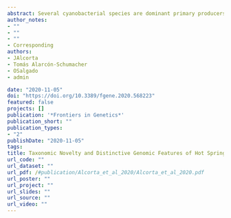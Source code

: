 ```yaml
---
abstract: Several cyanobacterial species are dominant primary producers in hot spring microbial mats. To date, hot spring cyanobacterial taxonomy, as well as the evolution of their genomic adaptations to high temperatures, are poorly understood, with genomic information currently available for only a few dominant genera, including Fischerella and Synechococcus. To address this knowledge gap, the present study expands the genomic landscape of hot spring cyanobacteria and traces the phylum-wide genomic consequences of evolution in high temperature environments. From 21 globally distributed hot spring metagenomes, with temperatures between 32 and 75°C, 57 medium- and high-quality cyanobacterial metagenome-assembled genomes were recovered, representing taxonomic novelty for 1 order, 3 families, 15 genera and 36 species. Comparative genomics of 93 hot spring genomes (including the 57 metagenome-assembled genomes) and 66 non-thermal genomes, showed that the former have smaller genomes and a higher GC content, as well as shorter proteins that are more hydrophilic and basic, when compared to the non-thermal genomes. Additionally, the core accessory orthogroups from the hot spring genomes of some genera had a greater abundance of functional categories, such as inorganic ion metabolism, translation and post-translational modifications. Moreover, hot spring genomes showed increased abundances of inorganic ion transport and amino acid metabolism, as well as less replication and transcription functions in the protein coding sequences. Furthermore, they showed a higher dependence on the CRISPR-Cas defense system against exogenous nucleic acids, and a reduction in secondary metabolism biosynthetic gene clusters. This suggests differences in the cyanobacterial response to environment-specific microbial communities. This phylum-wide study provides new insights into cyanobacterial genomic adaptations to a specific niche where they are dominant, which could be essential to trace bacterial evolution pathways in a warmer world, such as the current global warming scenario.
author_notes:
- ""
- ""
- ""
- Corresponding
authors:
- JAlcorta
- Tomás Alarcón-Schumacher
- OSalgado
- admin

date: "2020-11-05"
doi: "https://doi.org/10.3389/fgene.2020.568223"
featured: false
projects: []
publication: '*Frontiers in Genetics*'
publication_short: ""
publication_types:
- "2"
publishDate: "2020-11-05"
tags:
title: Taxonomic Novelty and Distinctive Genomic Features of Hot Spring Cyanobacteria
url_code: ""
url_dataset: ""
url_pdf: /#publication/Alcorta_et_al_2020/Alcorta_et_al_2020.pdf
url_poster: ""
url_project: ""
url_slides: ""
url_source: ""
url_video: ""
---
```


